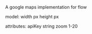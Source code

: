 A google maps implementation for flow


model:
width px
height px

attributes:
apiKey string
zoom 1-20